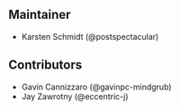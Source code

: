 ## Maintainer

-   Karsten Schmidt (@postspectacular)

## Contributors

-   Gavin Cannizzaro (@gavinpc-mindgrub)
-   Jay Zawrotny (@eccentric-j)
